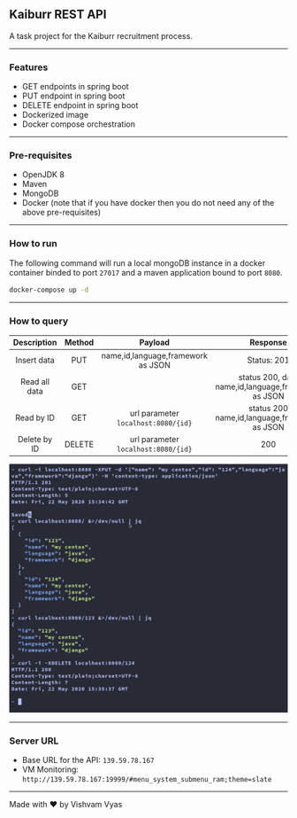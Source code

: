 ## Kaiburr REST API

A task project for the Kaiburr recruitment process.

---

### Features

* GET endpoints in spring boot
* PUT endpoint in spring boot
* DELETE endpoint in spring boot
* Dockerized image
* Docker compose orchestration

---

### Pre-requisites

* OpenJDK 8
* Maven
* MongoDB
* Docker (note that if you have docker then you do not need any of the above pre-requisites)

---

### How to run

The following command will run a local mongoDB instance in a docker container binded to port `27017` and a maven application bound to port `8080`.

```sh
docker-compose up -d
```

---

### How to query

| Description | Method | Payload | Response |
|:--:|:--:|:--:|:--:|
| Insert data | PUT | name,id,language,framework as JSON | Status: 201 |
| Read all data | GET | | status 200, data name,id,language,framework as JSON |
| Read by ID | GET | url parameter `localhost:8080/{id}` | status 200 name,id,language,framework as JSON|
| Delete by ID | DELETE | url parameter `localhost:8080/{id}` | 200 |

![testing](./output.png)

--- 

### Server URL

* Base URL for the API: `139.59.78.167`
* VM Monitoring: `http://139.59.78.167:19999/#menu_system_submenu_ram;theme=slate`

---

Made with :heart: by Vishvam Vyas
